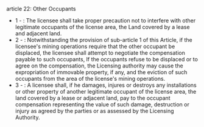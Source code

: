 article 22: Other Occupants 

<ul>
			<li>1 - : The licensee shall take proper precaution not to interfere with other legitimate occupants of the license area, the Land covered by a lease and adjacent land. <ul>
			</ul></li>			<li>2 - : Notwithstanding the provision of sub-article 1 of this Article, if the licensee&#39;s mining operations require that the other occupant be displaced, the licensee shall attempt to negotiate the compensation payable to such occupants, If the occupants refuse to be displaced or to agree on the compensation, the Licensing authority may cause the expropriation of immovable property, if any, and the eviction of such occupants from the area of the license&#39;s mining operations. <ul>
			</ul></li>			<li>3 - : A licensee shall, if he damages, injures or destroys any installations or other property of another legitimate occupant of the license area, the land covered by a lease or adjacent land, pay to the occupant compensation representing the value of such damage, destruction or injury as agreed by the parties or as assessed by the Licensing Authority. <ul>
			</ul></li></ul>